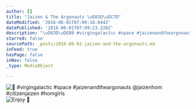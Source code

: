 ```yaml
---
author: []
title: "Jaizen & The Argonauts \uD83D\uDC7D"
dateModified: '2016-06-01T07:09:10.044Z'
datePublished: '2016-06-01T07:09:23.220Z'
description: "\uD83D\uDE80 #virgingalactic #space #jaizenandtheargonauts @jaizenhom #citizenjaizen #homgirls"
starred: false
sourcePath: _posts/2016-06-01-jaizen-and-the-argonauts.md
inFeed: true
hasPage: false
inNav: false
_type: MediaObject

---
```

![ #virgingalactic #space #jaizenandtheargonauts @jaizenhom #citizenjaizen #homgirls](https://the-grid-user-content.s3-us-west-2.amazonaws.com/abf922b5-bf56-42b4-bb0e-ce1d16dcee56.jpg)
![Enjoy ](https://the-grid-user-content.s3-us-west-2.amazonaws.com/6aab5bec-b783-430c-97e2-b669f5d19dc2.jpg)